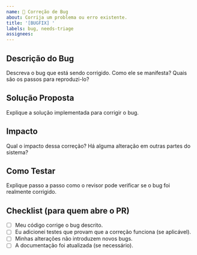 ```yaml
---
name: 🐛 Correção de Bug
about: Corrija um problema ou erro existente.
title: '[BUGFIX] '
labels: bug, needs-triage
assignees:
---
```


## Descrição do Bug

Descreva o bug que está sendo corrigido. Como ele se manifesta? Quais são os passos para reproduzi-lo?

## Solução Proposta

Explique a solução implementada para corrigir o bug.

## Impacto

Qual o impacto dessa correção? Há alguma alteração em outras partes do sistema?

## Como Testar

Explique passo a passo como o revisor pode verificar se o bug foi realmente corrigido.

## Checklist (para quem abre o PR)

- [ ] Meu código corrige o bug descrito.
- [ ] Eu adicionei testes que provam que a correção funciona (se aplicável).
- [ ] Minhas alterações não introduzem novos bugs.
- [ ] A documentação foi atualizada (se necessário).
